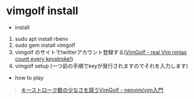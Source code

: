 # vimgolf install

- install
1. sudo apt install rbenv
1. sudo gem install vimgolf
1. vimgolf のサイトでtwitterアカウント登録する([VimGolf - real Vim ninjas count every keystroke!](http://www.vimgolf.com/the_phi_is_cast))
1. vimgolf setup  (一つ前の手順でkeyが発行されますのでそれを入力します)


- how to play
 > [キーストローク数の少なさを競うVimGolf - neovim/vim入門](https://kaworu.jpn.org/vim/%E3%82%AD%E3%83%BC%E3%82%B9%E3%83%88%E3%83%AD%E3%83%BC%E3%82%AF%E6%95%B0%E3%81%AE%E5%B0%91%E3%81%AA%E3%81%95%E3%82%92%E7%AB%B6%E3%81%86VimGolf)
